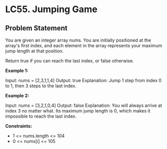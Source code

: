 # LC55. Jumping Game

## Problem Statement

You are given an integer array nums. You are initially positioned at the array's first index, and each element in the array represents your maximum jump length at that position.

Return true if you can reach the last index, or false otherwise.

**Example 1:**

Input: nums = [2,3,1,1,4]
Output: true
Explanation: Jump 1 step from index 0 to 1, then 3 steps to the last index.

**Example 2:**

Input: nums = [3,2,1,0,4]
Output: false
Explanation: You will always arrive at index 3 no matter what. Its maximum jump length is 0, which makes it impossible to reach the last index.

**Constraints:**

- 1 <= nums.length <= 104
- 0 <= nums[i] <= 105